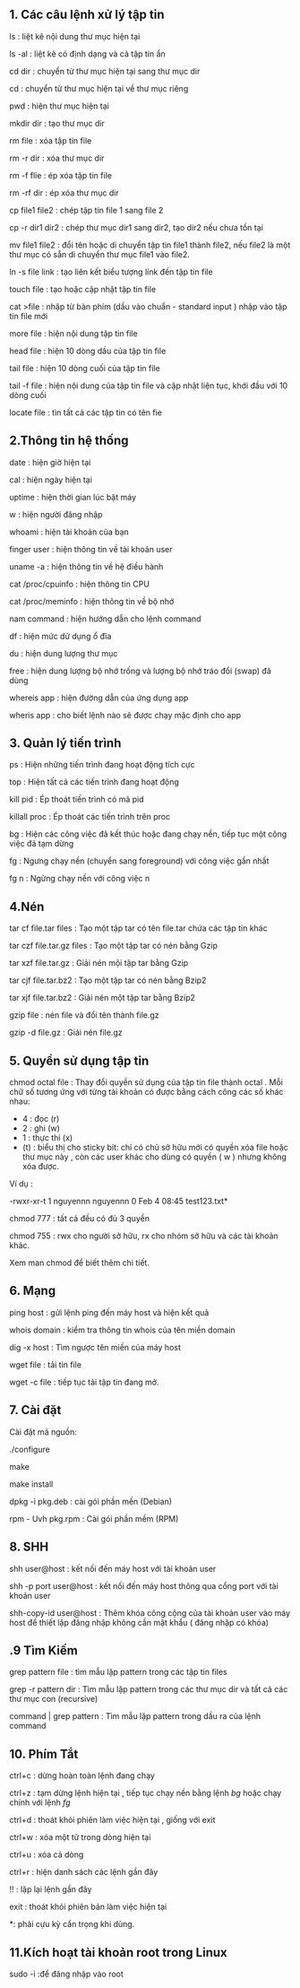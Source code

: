 ## 1. Các câu lệnh xử lý tập tin
ls : liệt kê nội dung thư mục hiện tại

ls -al : liệt kê có định dạng và cả tập tin ẩn

cd dir : chuyển từ thư mục hiện tại sang thư mục dir

cd : chuyển từ thư mục hiện tại về thư mục riêng

pwd : hiện thư mục hiện tại 
 
mkdir dir : tạo thư mục dir

rm file : xóa tập tin file 

rm -r dir : xóa thư mục dir

rm -f flie : ép xóa tập tin file

rm -rf dir : ép xóa thư mục dir

cp file1 file2 : chép tập tin file 1 sang file 2 

cp -r dir1 dir2 : chép thư mục dir1 sang dir2, tạo dir2 nếu chưa tồn tại

mv file1 file2 : đổi tên hoặc di chuyển tập tin file1 thành file2, nếu file2 là một thư mục có sẵn di chuyển thư mục file1 vào file2.

ln -s file link : tạo liên kết biểu tượng link đến tập tin file

touch file : tạo hoặc cập nhật tập tin file

cat >file : nhập từ bàn phím (dầu vào chuẩn - standard input ) nhập vào tập tin file mới 

more file : hiện nội dung tập tin file

head file : hiện 10 dòng dầu của tập tin file

tail file : hiện 10 dòng cuối của tập tin file

tail -f file : hiện nội dung của tập tin file và cập nhật liện tục, khới đầu với 10 dòng cuối

locate file : tìn tất cả các tập tin có tên fie

## 2.Thông tin hệ thống 
date : hiện giờ hiện tại

cal : hiện ngày hiện tại

uptime : hiện thời gian lúc bật máy

w : hiện người đăng nhập

whoami : hiện tài khoản của bạn

finger user : hiện thông tin về tài khoản user

uname -a : hiện thông tin về hệ điều hành

cat /proc/cpuinfo : hiện thông tin CPU

cat /proc/meminfo : hiện thông tin về bộ nhớ

nam command : hiện hướng dẫn cho lệnh command 

df : hiện mức dử dụng ổ đĩa

du : hiện dung lượng thư mục 

free : hiện dung lượng bộ nhớ trống và lượng bộ nhớ tráo đổi (swap) đã dùng

whereis app : hiện đường dẫn của ứng dụng app 

wheris app : cho biết lệnh nào sẽ được chạy mặc định cho app

## 3. Quản lý tiến trình

ps : Hiện những tiến trình đang hoạt động tích cực

top : Hiện tất cả các tiến trình đang hoạt động

 kill pid : Ép thoát tiến trình có mã pid

killall proc : Ép thoát các tiến trình trên proc

bg : Hiện các công việc đã kết thúc hoặc đang chạy nền, tiếp tục một công việc đã tạm dừng

fg : Ngưng chạy nền (chuyển sang foreground) với công việc gần nhất

fg n : Ngừng chạy nền với công việc n

## 4.Nén 
tar cf file.tar files : Tạo một tập tar có tên file.tar chứa các tập tin khác

tar czf file.tar.gz files : Tạo một tập tar có nén bằng Gzip

tar xzf file.tar.gz : Giải nén mội tập tar bằng Gzip

tar cjf file.tar.bz2 : Tạo một tập tar có nén bằng Bzip2

tar xjf file.tar.bz2 : Giải nén một tập tar bằng Bzip2

gzip file : nén file và đổi tên thành file.gz

gzip -d file.gz : Giải nén file.gz

## 5. Quyền sử dụng tập tin 
 
chmod octal file : Thay đổi quyền sử dụng của tập tin file thành octal . Mỗi chữ số tương ứng với từng  tài khoản có được bằng cách công các số khác nhau:
 - 4 : đọc (r)
 - 2 : ghi (w)
 - 1 : thực thi (x)
 - (t) : biểu thị cho sticky bit: chỉ có chủ sở hữu mới có quyền xóa file hoặc thư mục này , còn các user khác cho dùng có quyền ( w ) nhưng không xóa được.
 
Ví dụ : 

-rwxr-xr-t 1 nguyennn nguyennn        0 Feb  4 08:45  test123.txt*

chmod 777 : tất cả đều có đủ 3 quyền

chmod 755 : rwx cho người sở hữu, rx cho nhóm sở hữu và các tài khoản khác.

Xem man chmod để  biết thêm chi tiết.

## 6. Mạng

ping host : gửi lệnh ping đến máy host và hiện kết quả

whois domain : kiểm tra  thông tin whois của tên miền domain

dig  -x host : Tìm ngược tên miền của máy host 

wget file : tải tin file

wget -c file : tiếp tục tải tập tin đang mở.

## 7. Cài đặt

Cài đặt mã nguồn:

./configure

make

make install

dpkg -i pkg.deb : cài gói phần mền (Debian)

rpm - Uvh pkg.rpm : Cài gói phần mềm (RPM)

## 8. SHH

shh user@host : kết nối đến máy host với tài khoản user

shh -p port user@host : kết nối đến máy host thông qua  cổng port với tài khoản user

shh-copy-id user@host : Thêm khóa công cộng của tài khoản user vào máy host để thiết lập đăng nhập không cần mật khẩu ( đăng nhập có  khóa)

## .9 Tìm Kiếm

grep pattern file : tìm mẫu lặp pattern trong các tập tin files 

grep -r pattern dir : Tìm mẫu lặp pattern trong các thư mục dir và tất cả các thư mục con (recursive)

command | grep pattern : Tìm mẫu lặp pattern trong dầu ra của lệnh command

## 10. Phím Tắt 

ctrl+c : dừng hoàn toàn lệnh đang chạy

ctrl+z : tạm dừng lệnh hiện tại , tiếp tục chạy nền bằng lệnh *bg* hoặc chạy chính với lệnh *fg*

ctrl+d : thoát khỏi phiên làm việc hiện tại , giống với exit

ctrl+w : xóa một từ trong dòng hiện tại

ctrl+u : xóa cả dòng

ctrl+r : hiện danh sách các lệnh gần đây

!! : lặp lại lệnh gần đây 

exit : thoát khỏi phiên bản làm việc hiện tại

*: phải cựu kỳ cẩn trọng khi dùng.

## 11.Kích hoạt tài khoản root trong Linux

sudo -i :để đăng nhập vào root 
